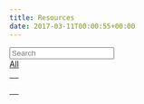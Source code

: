 ```yaml
---
title: Resources
date: 2017-03-11T00:00:55+00:00
---
```


<div class="input-group input-group-lg">
    <span class="input-group-addon"><i class="glyphicon glyphicon-search"></i></span>
    <input type="text" id="resource-filter-input" class="form-control" placeholder="Search" data-bind="textInput: searchFilter" />

<span class="year-filters">
    <a href="javascript:void(0)"><div class="year-filter" data-bind="click: selectYear(null), css: { 'selected': !selectedYear() }">All</div></a>
    <!-- ko foreach:years -->
        <a href="javascript:void(0)"><div class="year-filter" data-bind="text: $data, click: $parent.selectYear, css: { 'selected': $parent.isSelectedYear($data) }"></div></a>
    <!-- /ko -->
</span>

</div>

<div>
    <table class="table resource-table" data-bind="foreach: filteredRecordings">
        <tr>
            <td>
                <div class="media">
                    <div class="media-left">
                        <span class="media-object"><span data-bind="attr: { title: category }, css: 'glyphicon ' + (category == 'Recording' ? 'glyphicon-headphones' : 'glyphicon-file')"></span></span>
                    </div>
                    <div class="media-body">
                        <a data-bind="attr: {href: source, target: '_blank'}"><h4 class="media-heading" data-bind="text:displayName"></h4></a>
                        <div data-bind="text: tuneType + ', from ' + workshop + ' ' + year"></div>
                    </div>
                </div>
            </td>
        </tr>
    </table>
</div>